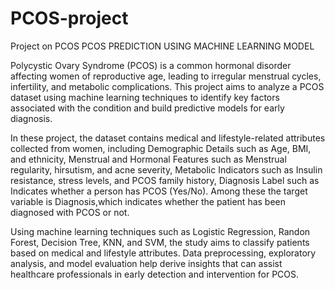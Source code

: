 # PCOS-project
Project on PCOS
PCOS PREDICTION USING MACHINE LEARNING MODEL

Polycystic Ovary Syndrome (PCOS) is a common hormonal disorder affecting women of reproductive age, leading to irregular menstrual cycles, infertility, and metabolic complications. This project aims to analyze a PCOS dataset using machine learning techniques to identify key factors associated with the condition and build predictive models for early diagnosis.

In these project, the dataset contains medical and lifestyle-related attributes collected from women, including Demographic Details such as Age, BMI, and ethnicity, Menstrual and Hormonal Features such as Menstrual regularity, hirsutism, and acne severity, Metabolic Indicators such as Insulin resistance, stress levels, and PCOS family history, Diagnosis Label such as Indicates whether a person has PCOS (Yes/No). Among these the target variable is Diagnosis,which indicates whether the patient has been diagnosed with PCOS or not.

Using machine learning techniques such as Logistic Regression, Randon Forest, Decision Tree, KNN, and SVM, the study aims to classify patients based on medical and lifestyle attributes. Data preprocessing, exploratory analysis, and model evaluation help derive insights that can assist healthcare professionals in early detection and intervention for PCOS.
